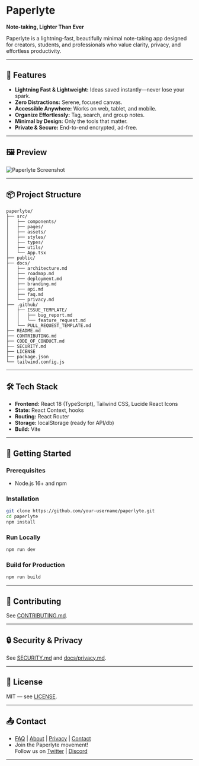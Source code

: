 # Paperlyte

**Note-taking, Lighter Than Ever**

Paperlyte is a lightning-fast, beautifully minimal note-taking app designed for creators, students, and professionals who value clarity, privacy, and effortless productivity.

---

## 🚀 Features

- **Lightning Fast & Lightweight:** Ideas saved instantly—never lose your spark.
- **Zero Distractions:** Serene, focused canvas.
- **Accessible Anywhere:** Works on web, tablet, and mobile.
- **Organize Effortlessly:** Tag, search, and group notes.
- **Minimal by Design:** Only the tools that matter.
- **Private & Secure:** End-to-end encrypted, ad-free.

---

## 🖼️ Preview

![Paperlyte Screenshot](./docs/assets/hero_preview.png)

---

## 📦 Project Structure

```
paperlyte/
├── src/
│   ├── components/
│   ├── pages/
│   ├── assets/
│   ├── styles/
│   ├── types/
│   ├── utils/
│   └── App.tsx
├── public/
├── docs/
│   ├── architecture.md
│   ├── roadmap.md
│   ├── deployment.md
│   ├── branding.md
│   ├── api.md
│   ├── faq.md
│   └── privacy.md
├── .github/
│   ├── ISSUE_TEMPLATE/
│   │   ├── bug_report.md
│   │   └── feature_request.md
│   └── PULL_REQUEST_TEMPLATE.md
├── README.md
├── CONTRIBUTING.md
├── CODE_OF_CONDUCT.md
├── SECURITY.md
├── LICENSE
├── package.json
└── tailwind.config.js
```

---

## 🛠️ Tech Stack

- **Frontend:** React 18 (TypeScript), Tailwind CSS, Lucide React Icons
- **State:** React Context, hooks
- **Routing:** React Router
- **Storage:** localStorage (ready for API/db)
- **Build:** Vite

---

## 🚦 Getting Started

### Prerequisites

- Node.js 16+ and npm

### Installation

```bash
git clone https://github.com/your-username/paperlyte.git
cd paperlyte
npm install
```

### Run Locally

```bash
npm run dev
```

### Build for Production

```bash
npm run build
```

---

## 📝 Contributing

See [CONTRIBUTING.md](CONTRIBUTING.md).

---

## 🔒 Security & Privacy

See [SECURITY.md](SECURITY.md) and [docs/privacy.md](docs/privacy.md).

---

## 📄 License

MIT — see [LICENSE](LICENSE).

---

## 📤 Contact

- [FAQ](docs/faq.md) | [About](docs/branding.md) | [Privacy](docs/privacy.md) | [Contact](mailto:hello@paperlyte.com)
- Join the Paperlyte movement!  
  Follow us on [Twitter](#) | [Discord](#)

---

